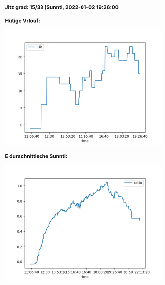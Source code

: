 ### Jitz grad: 15/33 (Sunnti, 2022-01-02 19:26:00

### Hütige Vrlouf:
![Graph](Today.png)

### E durschnittleche Sunnti:
![Graph](Sunnti.png)